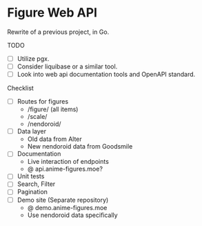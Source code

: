 # Figure Web API

Rewrite of a previous project, in Go.

TODO
- [ ] Utilize pgx.
- [ ] Consider liquibase or a similar tool.
- [ ] Look into web api documentation tools and OpenAPI standard.

Checklist
- [ ] Routes for figures
  - /figure/ (all items)
  - /scale/
  - /nendoroid/
- [ ] Data layer
  - Old data from Alter
  - New nendoroid data from Goodsmile
- [ ] Documentation
  - Live interaction of endpoints
  - @ api.anime-figures.moe?
- [ ] Unit tests
- [ ] Search, Filter
- [ ] Pagination
- [ ] Demo site (Separate repository)
  - @ demo.anime-figures.moe
  - Use nendoroid data specifically
